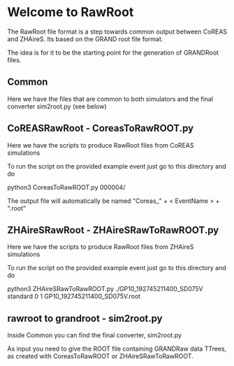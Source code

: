 # Welcome to RawRoot
The RawRoot file format is a step towards common output between CoREAS and ZHAireS. Its based on the GRAND root file format.

The idea is for it to be the starting point for the generation of GRANDRoot files.

## Common
Here we have the files that are common to both simulators and the final converter sim2root.py (see below)

## CoREASRawRoot - CoreasToRawROOT.py
Here we have the scripts to produce RawRoot files from CoREAS simulations

To run the script on the provided example event just go to this directory and do

python3 CoreasToRawROOT.py 000004/

The output file will automatically be named "Coreas_" + < EventName > + ".root"

## ZHAireSRawRoot - ZHAireSRawToRawROOT.py
Here we have the scripts to produce RawRoot files from ZHAireS simulations

To run the script on the provided example event just go to this directory and do

python3 ZHAireSRawToRawROOT.py ./GP10_192745211400_SD075V standard 0 1  GP10_192745211400_SD075V.root

## rawroot to grandroot - sim2root.py
Inside Common you can find the final converter, sim2root.py

As input you need to give the ROOT file containing GRANDRaw data TTrees, as created with CoreasToRawROOT or ZHAireSRawToRawROOT.
